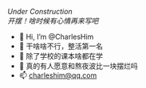 _Under Construction_  
_开摆！啥时候有心情再来写吧_
- 👋 Hi, I’m @CharlesHim
- 👀 干啥啥不行，整活第一名
- 🌱 除了学校的课本啥都在学
- 💞️ 真的有人愿意和熬夜波比一块摆烂吗
- 📫 charleshim@qq.com

<!---
CharlesHim/CharlesHim is a ✨ special ✨ repository because its `README.md` (this file) appears on your GitHub profile.
You can click the Preview link to take a look at your changes.
--->
